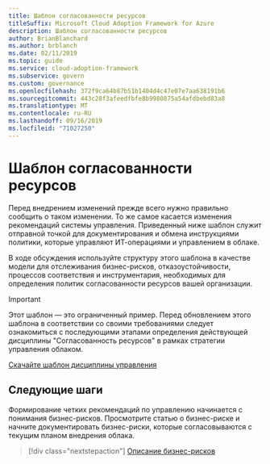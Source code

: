 ```yaml
---
title: Шаблон согласованности ресурсов
titleSuffix: Microsoft Cloud Adoption Framework for Azure
description: Шаблон согласованности ресурсов
author: BrianBlanchard
ms.author: brblanch
ms.date: 02/11/2019
ms.topic: guide
ms.service: cloud-adoption-framework
ms.subservice: govern
ms.custom: governance
ms.openlocfilehash: 372f9ca64b87b51b1404d4c47e07e7aa638191b6
ms.sourcegitcommit: 443c28f3afeedfbfe8b9980875a54afdbebd83a8
ms.translationtype: MT
ms.contentlocale: ru-RU
ms.lasthandoff: 09/16/2019
ms.locfileid: "71027250"
---
```

# <a name="resource-consistency-template"></a>Шаблон согласованности ресурсов

Перед внедрением изменений прежде всего нужно правильно сообщить о таком изменении. То же самое касается изменения рекомендаций системы управления. Приведенный ниже шаблон служит отправной точкой для документирования и обмена инструкциями политики, которые управляют ИТ-операциями и управлением в облаке.

В ходе обсуждения используйте структуру этого шаблона в качестве модели для отслеживания бизнес-рисков, отказоустойчивости, процессов соответствия и инструментария, необходимых для определения политик согласованности ресурсов вашей организации.

> [!IMPORTANT]
> Этот шаблон — это ограниченный пример. Перед обновлением этого шаблона в соответствии со своими требованиями следует ознакомиться с последующими этапами определения действующей дисциплины "Согласованность ресурсов" в рамках стратегии управления облаком.

<!-- markdownlint-disable MD033 -->

 <a href="https://archcenter.blob.core.windows.net/cdn/fusion/governance/Resource%20Consistency%20Discipline%20Template.docx">Скачайте шаблон дисциплины управления</a>

<!-- markdownlint-enable MD033 -->

## <a name="next-steps"></a>Следующие шаги

Формирование четких рекомендаций по управлению начинается с понимания бизнес-рисков. Просмотрите статью о бизнес-риске и начните документировать бизнес-риски, которые согласовываются с текущим планом внедрения облака.

> [!div class="nextstepaction"]
> [Описание бизнес-рисков](./business-risks.md)
